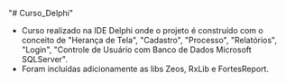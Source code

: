 ﻿"# Curso_Delphi" 

* Curso realizado na IDE Delphi onde o projeto é construído com o conceito de
    "Herança de Tela", "Cadastro", "Processo", "Relatórios", "Login",
    "Controle de Usuário com Banco de Dados Microsoft SQLServer".
* Foram incluídas adicionamente as libs Zeos, RxLib e FortesReport.